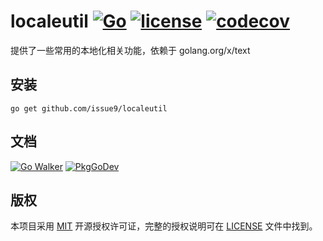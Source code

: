 localeutil
[![Go](https://github.com/issue9/localeutil/workflows/Go/badge.svg)](https://github.com/issue9/localeutil/actions?query=workflow%3AGo)
[![license](https://img.shields.io/badge/license-MIT-brightgreen.svg?style=flat)](https://opensource.org/licenses/MIT)
[![codecov](https://codecov.io/gh/issue9/localeutil/branch/master/graph/badge.svg)](https://codecov.io/gh/issue9/localeutil)
======

提供了一些常用的本地化相关功能，依赖于 golang.org/x/text

安装
----

```shell
go get github.com/issue9/localeutil
```

文档
----

[![Go Walker](http://gowalker.org/api/v1/badge)](http://gowalker.org/github.com/issue9/localeutil)
[![PkgGoDev](https://pkg.go.dev/badge/github.com/issue9/localeutil)](https://pkg.go.dev/github.com/issue9/localeutil)

版权
----

本项目采用 [MIT](http://opensource.org/licenses/MIT) 开源授权许可证，完整的授权说明可在 [LICENSE](LICENSE) 文件中找到。
